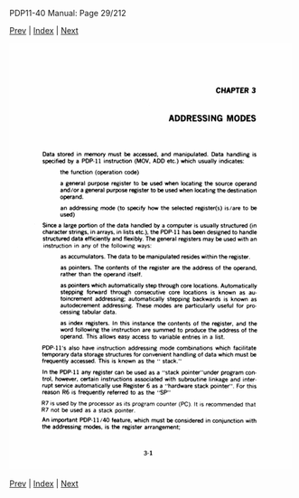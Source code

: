 PDP11-40 Manual: Page 29/212

[Prev](pdp11-40-000028.html) | [Index](index.html) | [Next](pdp11-40-000030.html)

![](pdp11-40-000029.gif)

[Prev](pdp11-40-000028.html) | [Index](index.html) | [Next](pdp11-40-000030.html)

